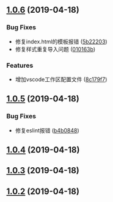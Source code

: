 ## [1.0.6](https://github.com/zczhangchao51/vue-cli-plugin-scaffold/compare/v1.0.5...v1.0.6) (2019-04-18)


### Bug Fixes

* 修复index.html的模板报错 ([5b22203](https://github.com/zczhangchao51/vue-cli-plugin-scaffold/commit/5b22203))
* 修复样式重复导入问题 ([010163b](https://github.com/zczhangchao51/vue-cli-plugin-scaffold/commit/010163b))


### Features

* 增加vscode工作区配置文件 ([8c179f7](https://github.com/zczhangchao51/vue-cli-plugin-scaffold/commit/8c179f7))



## [1.0.5](https://github.com/zczhangchao51/vue-cli-plugin-scaffold/compare/v1.0.4...v1.0.5) (2019-04-18)


### Bug Fixes

* 修复eslint报错 ([b4b0848](https://github.com/zczhangchao51/vue-cli-plugin-scaffold/commit/b4b0848))



## [1.0.4](https://github.com/zczhangchao51/vue-cli-plugin-scaffold/compare/v1.0.3...v1.0.4) (2019-04-18)



## [1.0.3](https://github.com/zczhangchao51/vue-cli-plugin-scaffold/compare/v1.0.2...v1.0.3) (2019-04-18)



## [1.0.2](/compare/v1.0.1...v1.0.2) (2019-04-18)



